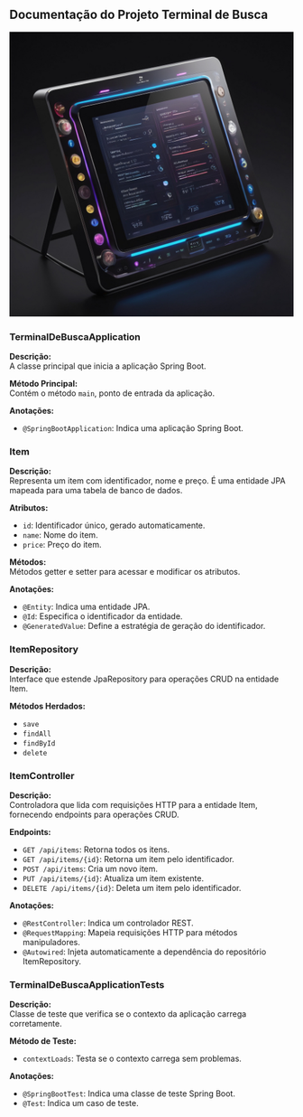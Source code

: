 ## Documentação do Projeto Terminal de Busca

![Imagem do Terminal](Imagemterminal.jpg)

### TerminalDeBuscaApplication

**Descrição:**  
A classe principal que inicia a aplicação Spring Boot.

**Método Principal:**  
Contém o método `main`, ponto de entrada da aplicação.

**Anotações:**
- `@SpringBootApplication`: Indica uma aplicação Spring Boot.

### Item

**Descrição:**  
Representa um item com identificador, nome e preço. É uma entidade JPA mapeada para uma tabela de banco de dados.

**Atributos:**
- `id`: Identificador único, gerado automaticamente.
- `name`: Nome do item.
- `price`: Preço do item.

**Métodos:**  
Métodos getter e setter para acessar e modificar os atributos.

**Anotações:**
- `@Entity`: Indica uma entidade JPA.
- `@Id`: Especifica o identificador da entidade.
- `@GeneratedValue`: Define a estratégia de geração do identificador.

### ItemRepository

**Descrição:**  
Interface que estende JpaRepository para operações CRUD na entidade Item.

**Métodos Herdados:**
- `save`
- `findAll`
- `findById`
- `delete`

### ItemController

**Descrição:**  
Controladora que lida com requisições HTTP para a entidade Item, fornecendo endpoints para operações CRUD.

**Endpoints:**
- `GET /api/items`: Retorna todos os itens.
- `GET /api/items/{id}`: Retorna um item pelo identificador.
- `POST /api/items`: Cria um novo item.
- `PUT /api/items/{id}`: Atualiza um item existente.
- `DELETE /api/items/{id}`: Deleta um item pelo identificador.

**Anotações:**
- `@RestController`: Indica um controlador REST.
- `@RequestMapping`: Mapeia requisições HTTP para métodos manipuladores.
- `@Autowired`: Injeta automaticamente a dependência do repositório ItemRepository.

### TerminalDeBuscaApplicationTests

**Descrição:**  
Classe de teste que verifica se o contexto da aplicação carrega corretamente.

**Método de Teste:**
- `contextLoads`: Testa se o contexto carrega sem problemas.

**Anotações:**
- `@SpringBootTest`: Indica uma classe de teste Spring Boot.
- `@Test`: Indica um caso de teste.
